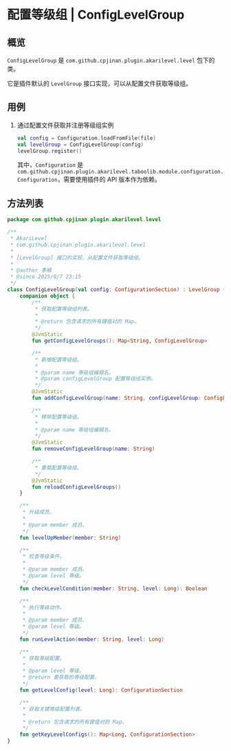 # 配置等级组 | ConfigLevelGroup

## 概览

`ConfigLevelGroup` 是 `com.github.cpjinan.plugin.akarilevel.level` 包下的类。

它是插件默认的 `LevelGroup` 接口实现，可以从配置文件获取等级组。

## 用例

1. 通过配置文件获取并注册等级组实例

    ``` kotlin
    val config = Configuration.loadFromFile(file)
    val levelGroup = ConfigLevelGroup(config)
    levelGroup.register()
    ```

   其中，`Configuration` 是 `com.github.cpjinan.plugin.akarilevel.taboolib.module.configuration.Configuration`，需要使用插件的
   API 版本作为依赖。

## 方法列表

``` kotlin
package com.github.cpjinan.plugin.akarilevel.level

/**
 * AkariLevel
 * com.github.cpjinan.plugin.akarilevel.level
 *
 * [LevelGroup] 接口的实现，从配置文件获取等级组。
 *
 * @author 季楠
 * @since 2025/8/7 23:15
 */
class ConfigLevelGroup(val config: ConfigurationSection) : LevelGroup {
    companion object {
        /**
         * 获取配置等级组列表。
         *
         * @return 包含请求的所有键值对的 Map。
         */
        @JvmStatic
        fun getConfigLevelGroups(): Map<String, ConfigLevelGroup>

        /**
         * 新增配置等级组。
         *
         * @param name 等级组编辑名。
         * @param configLevelGroup 配置等级组实例。
         */
        @JvmStatic
        fun addConfigLevelGroup(name: String, configLevelGroup: ConfigLevelGroup)

        /**
         * 移除配置等级组。
         *
         * @param name 等级组编辑名。
         */
        @JvmStatic
        fun removeConfigLevelGroup(name: String)

        /**
         * 重载配置等级组。
         */
        @JvmStatic
        fun reloadConfigLevelGroups()
    }

    /**
     * 升级成员。
     *
     * @param member 成员。
     */
    fun levelUpMember(member: String)

    /**
     * 检查等级条件。
     *
     * @param member 成员。
     * @param level 等级。
     */
    fun checkLevelCondition(member: String, level: Long): Boolean

    /**
     * 执行等级动作。
     *
     * @param member 成员。
     * @param level 等级。
     */
    fun runLevelAction(member: String, level: Long)

    /**
     * 获取等级配置。
     *
     * @param level 等级。
     * @return 要获取的等级配置。
     */
    fun getLevelConfig(level: Long): ConfigurationSection

    /**
     * 获取关键等级配置列表。
     *
     * @return 包含请求的所有键值对的 Map。
     */
    fun getKeyLevelConfigs(): Map<Long, ConfigurationSection>
}
```